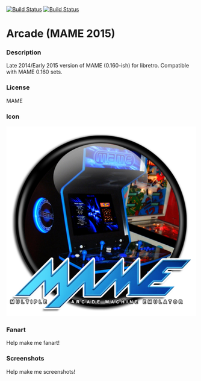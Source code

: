 [![Build Status](https://travis-ci.org/kodi-game/game.libretro.mame2015.svg?branch=master)](https://travis-ci.org/kodi-game/game.libretro.mame2015)
[![Build Status](https://ci.appveyor.com/api/projects/status/github/kodi-game/game.libretro.mame2015?svg=true)](https://ci.appveyor.com/project/kodi-game/game-libretro-mame2015)

# Arcade (MAME 2015)

### Description

Late 2014/Early 2015 version of MAME (0.160-ish) for libretro. Compatible with MAME 0.160 sets.

### License

MAME

### Icon

![Icon](game.libretro.mame2015/resources/icon.png)

### Fanart

Help make me fanart!

### Screenshots

Help make me screenshots!
